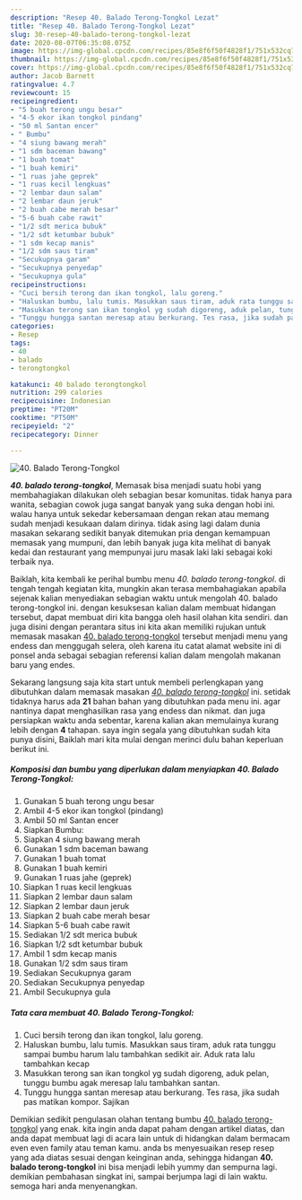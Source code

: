 ```yaml
---
description: "Resep 40. Balado Terong-Tongkol Lezat"
title: "Resep 40. Balado Terong-Tongkol Lezat"
slug: 30-resep-40-balado-terong-tongkol-lezat
date: 2020-08-07T06:35:08.075Z
image: https://img-global.cpcdn.com/recipes/85e8f6f50f4828f1/751x532cq70/40-balado-terong-tongkol-foto-resep-utama.jpg
thumbnail: https://img-global.cpcdn.com/recipes/85e8f6f50f4828f1/751x532cq70/40-balado-terong-tongkol-foto-resep-utama.jpg
cover: https://img-global.cpcdn.com/recipes/85e8f6f50f4828f1/751x532cq70/40-balado-terong-tongkol-foto-resep-utama.jpg
author: Jacob Barnett
ratingvalue: 4.7
reviewcount: 15
recipeingredient:
- "5 buah terong ungu besar"
- "4-5 ekor ikan tongkol pindang"
- "50 ml Santan encer"
- " Bumbu"
- "4 siung bawang merah"
- "1 sdm baceman bawang"
- "1 buah tomat"
- "1 buah kemiri"
- "1 ruas jahe geprek"
- "1 ruas kecil lengkuas"
- "2 lembar daun salam"
- "2 lembar daun jeruk"
- "2 buah cabe merah besar"
- "5-6 buah cabe rawit"
- "1/2 sdt merica bubuk"
- "1/2 sdt ketumbar bubuk"
- "1 sdm kecap manis"
- "1/2 sdm saus tiram"
- "Secukupnya garam"
- "Secukupnya penyedap"
- "Secukupnya gula"
recipeinstructions:
- "Cuci bersih terong dan ikan tongkol, lalu goreng."
- "Haluskan bumbu, lalu tumis. Masukkan saus tiram, aduk rata tunggu sampai bumbu harum lalu tambahkan sedikit air. Aduk rata lalu tambahkan kecap"
- "Masukkan terong san ikan tongkol yg sudah digoreng, aduk pelan, tunggu bumbu agak meresap lalu tambahkan santan."
- "Tunggu hungga santan meresap atau berkurang. Tes rasa, jika sudah pas matikan kompor. Sajikan"
categories:
- Resep
tags:
- 40
- balado
- terongtongkol

katakunci: 40 balado terongtongkol 
nutrition: 299 calories
recipecuisine: Indonesian
preptime: "PT20M"
cooktime: "PT50M"
recipeyield: "2"
recipecategory: Dinner

---
```



![40. Balado Terong-Tongkol](https://img-global.cpcdn.com/recipes/85e8f6f50f4828f1/751x532cq70/40-balado-terong-tongkol-foto-resep-utama.jpg)

<b><i>40. balado terong-tongkol</i></b>, Memasak bisa menjadi suatu hobi yang membahagiakan dilakukan oleh sebagian besar komunitas. tidak hanya para wanita, sebagian cowok juga sangat banyak yang suka dengan hobi ini. walau hanya untuk sekedar kebersamaan dengan rekan atau memang sudah menjadi kesukaan dalam dirinya. tidak asing lagi dalam dunia masakan sekarang sedikit banyak ditemukan pria dengan kemampuan memasak yang mumpuni, dan lebih banyak juga kita melihat di banyak kedai dan restaurant yang mempunyai juru masak laki laki sebagai koki terbaik nya.

Baiklah, kita kembali ke perihal bumbu menu <i>40. balado terong-tongkol</i>. di tengah tengah kegiatan kita, mungkin akan terasa membahagiakan apabila sejenak kalian menyediakan sebagian waktu untuk mengolah 40. balado terong-tongkol ini. dengan kesuksesan kalian dalam membuat hidangan tersebut, dapat membuat diri kita bangga oleh hasil olahan kita sendiri. dan juga disini dengan perantara situs ini kita akan memiliki rujukan untuk memasak masakan <u>40. balado terong-tongkol</u> tersebut menjadi menu yang endess dan menggugah selera, oleh karena itu catat alamat website ini di ponsel anda sebagai sebagian referensi kalian dalam mengolah makanan baru yang endes.




Sekarang langsung saja kita start untuk membeli perlengkapan yang dibutuhkan dalam memasak masakan <u><i>40. balado terong-tongkol</i></u> ini. setidak tidaknya harus ada <b>21</b> bahan bahan yang dibutuhkan pada menu ini. agar nantinya dapat menghasilkan rasa yang endess dan nikmat. dan juga persiapkan waktu anda sebentar, karena kalian akan memulainya kurang lebih dengan <b>4</b> tahapan. saya ingin segala yang dibutuhkan sudah kita punya disini, Baiklah mari kita mulai dengan merinci dulu bahan keperluan berikut ini.

<!--inarticleads1-->

##### Komposisi dan bumbu yang diperlukan dalam menyiapkan 40. Balado Terong-Tongkol:

1. Gunakan 5 buah terong ungu besar
1. Ambil 4-5 ekor ikan tongkol (pindang)
1. Ambil 50 ml Santan encer
1. Siapkan  Bumbu:
1. Siapkan 4 siung bawang merah
1. Gunakan 1 sdm baceman bawang
1. Gunakan 1 buah tomat
1. Gunakan 1 buah kemiri
1. Gunakan 1 ruas jahe (geprek)
1. Siapkan 1 ruas kecil lengkuas
1. Siapkan 2 lembar daun salam
1. Siapkan 2 lembar daun jeruk
1. Siapkan 2 buah cabe merah besar
1. Siapkan 5-6 buah cabe rawit
1. Sediakan 1/2 sdt merica bubuk
1. Siapkan 1/2 sdt ketumbar bubuk
1. Ambil 1 sdm kecap manis
1. Gunakan 1/2 sdm saus tiram
1. Sediakan Secukupnya garam
1. Sediakan Secukupnya penyedap
1. Ambil Secukupnya gula




<!--inarticleads2-->

##### Tata cara membuat 40. Balado Terong-Tongkol:

1. Cuci bersih terong dan ikan tongkol, lalu goreng.
1. Haluskan bumbu, lalu tumis. Masukkan saus tiram, aduk rata tunggu sampai bumbu harum lalu tambahkan sedikit air. Aduk rata lalu tambahkan kecap
1. Masukkan terong san ikan tongkol yg sudah digoreng, aduk pelan, tunggu bumbu agak meresap lalu tambahkan santan.
1. Tunggu hungga santan meresap atau berkurang. Tes rasa, jika sudah pas matikan kompor. Sajikan




Demikian sedikit pengulasan olahan tentang bumbu <u>40. balado terong-tongkol</u> yang enak. kita ingin anda dapat paham dengan artikel diatas, dan anda dapat membuat lagi di acara lain untuk di hidangkan dalam bermacam even even family atau teman kamu. anda bs menyesuaikan resep resep yang ada diatas sesuai dengan keinginan anda, sehingga hidangan <b>40. balado terong-tongkol</b> ini bisa menjadi lebih yummy dan sempurna lagi. demikian pembahasan singkat ini, sampai berjumpa lagi di lain waktu. semoga hari anda menyenangkan.
